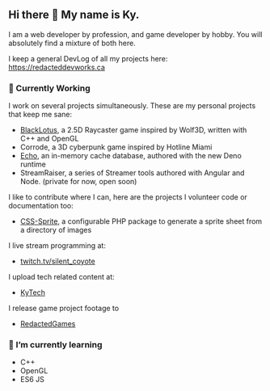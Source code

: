 ## Hi there 👋 My name is Ky. 

I am a web developer by profession, and game developer by hobby.  You will absolutely find a mixture of both here.

I keep a general DevLog of all my projects here: https://redacteddevworks.ca 

### 🔭 Currently Working
I work on several projects simultaneously. These are my personal projects that keep me sane:
* [BlackLotus](https://redacted-games.itch.io/blacklotus), a 2.5D Raycaster game inspired by Wolf3D, written with C++ and OpenGL
* Corrode, a 3D cyberpunk game inspired by Hotline Miami 
* [Echo](https://github.com/RedactedProfile/Echo), an in-memory cache database, authored with the new Deno runtime
* StreamRaiser, a series of Streamer tools authored with Angular and Node. (private for now, open soon)

I like to contribute where I can, here are the projects I volunteer code or documentation too:
* [CSS-Sprite](https://github.com/pmaxs/css-sprite), a configurable PHP package to generate a sprite sheet from a directory of images

I live stream programming at:
* [twitch.tv/silent_coyote](https://twitch.tv/silent_coyote) 

I upload tech related content at:
* [KyTech](https://www.youtube.com/channel/UCvHTsQyArPbbqvPo65qLE0g)

I release game project footage to
* [RedactedGames](https://www.youtube.com/channel/UCvdzsh3GwQLCxAVAHokhe7Q)

### 🌱 I’m currently learning 
* C++
* OpenGL 
* ES6 JS

<!--
**RedactedProfile/RedactedProfile** is a ✨ _special_ ✨ repository because its `README.md` (this file) appears on your GitHub profile.

Here are some ideas to get you started:

- 🔭 I’m currently working on ...
- 🌱 I’m currently learning ...
- 👯 I’m looking to collaborate on ...
- 🤔 I’m looking for help with ...
- 💬 Ask me about ...
- 📫 How to reach me: ...
- 😄 Pronouns: ...
- ⚡ Fun fact: ...
-->

